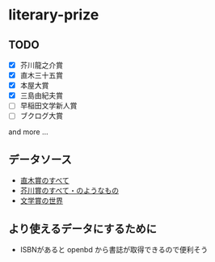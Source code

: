 # literary-prize

## TODO

- [x] 芥川龍之介賞
- [x] 直木三十五賞
- [x] 本屋大賞
- [x] 三島由紀夫賞
- [ ] 早稲田文学新人賞
- [ ] ブクログ大賞

and more ...  


## データソース
- [直木賞のすべて](http://prizesworld.com/akutagawa/)
- [芥川賞のすべて・のようなもの](http://prizesworld.com/naoki/)
- [文学賞の世界](http://prizesworld.com/prizes/)

## より使えるデータにするために
- ISBNがあると openbd から書誌が取得できるので便利そう

